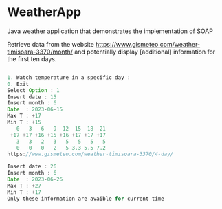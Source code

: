 # WeatherApp
Java weather application that demonstrates the implementation of SOAP

Retrieve data from the website https://www.gismeteo.com/weather-timisoara-3370/month/ and potentially display [additional] information for the first ten days.


```java

1. Watch temperature in a specific day : 
0. Exit
Select Option : 1
Insert date : 15
Insert month : 6
Date  : 2023-06-15
Max T : +17
Min T : +15
   0   3   6   9  12  15  18  21
 +17 +17 +16 +15 +16 +17 +17 +17
   3   3   2   3   5   5   5   5
   0   0   0   2   5 3.3 5.5 7.2
https://www.gismeteo.com/weather-timisoara-3370/4-day/

Insert date : 26
Insert month : 6
Date  : 2023-06-26
Max T : +27
Min T : +17
Only these information are avaible for current time
```
